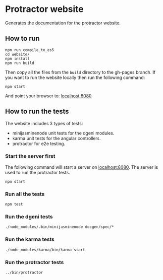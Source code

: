 Protractor website
==================

Generates the documentation for the protractor website.

## How to run

```shell
npm run compile_to_es5
cd website/
npm install
npm run build
```

Then copy all the files from the `build` directory to the gh-pages branch.
If you want to run the website locally then run the following command:

```shell
npm start
```

And point your browser to: [localhost:8080](http://localhost:8080/)

## How to run the tests

The website includes 3 types of tests:

* minijasminenode unit tests for the dgeni modules.
* karma unit tests for the angular controllers.
* protractor for e2e testing.

### Start the server first

The following command will start a server on [localhost:8080](http://localhost:8080/).
The server is used to run the protractor tests.

```shell
npm start
```

### Run all the tests

```shell
npm test
```

### Run the dgeni tests

```shell
./node_modules/.bin/minijasminenode docgen/spec/*
```

### Run the karma tests

```shell
./node_modules/karma/bin/karma start
```

### Run the protractor tests

```shell
../bin/protractor
```
